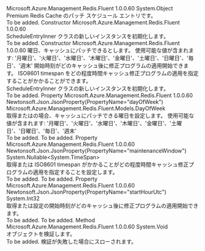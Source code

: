 <Type Name="ScheduleEntryInner" FullName="Microsoft.Azure.Management.Redis.Fluent.Models.ScheduleEntryInner">
  <TypeSignature Language="C#" Value="public class ScheduleEntryInner" />
  <TypeSignature Language="ILAsm" Value=".class public auto ansi beforefieldinit ScheduleEntryInner extends System.Object" />
  <TypeSignature Language="DocId" Value="T:Microsoft.Azure.Management.Redis.Fluent.Models.ScheduleEntryInner" />
  <TypeSignature Language="VB.NET" Value="Public Class ScheduleEntryInner" />
  <TypeSignature Language="F#" Value="type ScheduleEntryInner = class" />
  <AssemblyInfo>
    <AssemblyName>Microsoft.Azure.Management.Redis.Fluent</AssemblyName>
    <AssemblyVersion>1.0.0.60</AssemblyVersion>
  </AssemblyInfo>
  <Base>
    <BaseTypeName>System.Object</BaseTypeName>
  </Base>
  <Interfaces />
  <Docs>
    <summary>
            Premium Redis Cache のパッチ スケジュール エントリです。
            </summary>
    <remarks>To be added.</remarks>
  </Docs>
  <Members>
    <Member MemberName=".ctor">
      <MemberSignature Language="C#" Value="public ScheduleEntryInner ();" />
      <MemberSignature Language="ILAsm" Value=".method public hidebysig specialname rtspecialname instance void .ctor() cil managed" />
      <MemberSignature Language="DocId" Value="M:Microsoft.Azure.Management.Redis.Fluent.Models.ScheduleEntryInner.#ctor" />
      <MemberSignature Language="VB.NET" Value="Public Sub New ()" />
      <MemberType>Constructor</MemberType>
      <AssemblyInfo>
        <AssemblyName>Microsoft.Azure.Management.Redis.Fluent</AssemblyName>
        <AssemblyVersion>1.0.0.60</AssemblyVersion>
      </AssemblyInfo>
      <Parameters />
      <Docs>
        <summary>
            ScheduleEntryInner クラスの新しいインスタンスを初期化します。
            </summary>
        <remarks>To be added.</remarks>
      </Docs>
    </Member>
    <Member MemberName=".ctor">
      <MemberSignature Language="C#" Value="public ScheduleEntryInner (Microsoft.Azure.Management.Redis.Fluent.Models.DayOfWeek dayOfWeek, int startHourUtc, Nullable&lt;TimeSpan&gt; maintenanceWindow = null);" />
      <MemberSignature Language="ILAsm" Value=".method public hidebysig specialname rtspecialname instance void .ctor(valuetype Microsoft.Azure.Management.Redis.Fluent.Models.DayOfWeek dayOfWeek, int32 startHourUtc, valuetype System.Nullable`1&lt;valuetype System.TimeSpan&gt; maintenanceWindow) cil managed" />
      <MemberSignature Language="DocId" Value="M:Microsoft.Azure.Management.Redis.Fluent.Models.ScheduleEntryInner.#ctor(Microsoft.Azure.Management.Redis.Fluent.Models.DayOfWeek,System.Int32,System.Nullable{System.TimeSpan})" />
      <MemberSignature Language="F#" Value="new Microsoft.Azure.Management.Redis.Fluent.Models.ScheduleEntryInner : Microsoft.Azure.Management.Redis.Fluent.Models.DayOfWeek * int * Nullable&lt;TimeSpan&gt; -&gt; Microsoft.Azure.Management.Redis.Fluent.Models.ScheduleEntryInner" Usage="new Microsoft.Azure.Management.Redis.Fluent.Models.ScheduleEntryInner (dayOfWeek, startHourUtc, maintenanceWindow)" />
      <MemberType>Constructor</MemberType>
      <AssemblyInfo>
        <AssemblyName>Microsoft.Azure.Management.Redis.Fluent</AssemblyName>
        <AssemblyVersion>1.0.0.60</AssemblyVersion>
      </AssemblyInfo>
      <Parameters>
        <Parameter Name="dayOfWeek" Type="Microsoft.Azure.Management.Redis.Fluent.Models.DayOfWeek" />
        <Parameter Name="startHourUtc" Type="System.Int32" />
        <Parameter Name="maintenanceWindow" Type="System.Nullable&lt;System.TimeSpan&gt;" />
      </Parameters>
      <Docs>
        <param name="dayOfWeek">曜日、キャッシュにパッチできるとします。 使用可能な値が含まれます: '月曜日'、'火曜日'、'水曜日'、'木曜日'、'金曜日'、'土曜日'、'日曜日'、'毎日'、'週末'</param>
        <param name="startHourUtc">開始時刻がどのキャッシュ後に修正プログラムの適用開始できます。</param>
        <param name="maintenanceWindow">ISO8601 timespan をどの程度時間キャッシュ修正プログラムの適用を指定することがかかることができます。 </param>
        <summary>
            ScheduleEntryInner クラスの新しいインスタンスを初期化します。
            </summary>
        <remarks>To be added.</remarks>
      </Docs>
    </Member>
    <Member MemberName="DayOfWeek">
      <MemberSignature Language="C#" Value="public Microsoft.Azure.Management.Redis.Fluent.Models.DayOfWeek DayOfWeek { get; set; }" />
      <MemberSignature Language="ILAsm" Value=".property instance valuetype Microsoft.Azure.Management.Redis.Fluent.Models.DayOfWeek DayOfWeek" />
      <MemberSignature Language="DocId" Value="P:Microsoft.Azure.Management.Redis.Fluent.Models.ScheduleEntryInner.DayOfWeek" />
      <MemberSignature Language="VB.NET" Value="Public Property DayOfWeek As DayOfWeek" />
      <MemberSignature Language="F#" Value="member this.DayOfWeek : Microsoft.Azure.Management.Redis.Fluent.Models.DayOfWeek with get, set" Usage="Microsoft.Azure.Management.Redis.Fluent.Models.ScheduleEntryInner.DayOfWeek" />
      <MemberType>Property</MemberType>
      <AssemblyInfo>
        <AssemblyName>Microsoft.Azure.Management.Redis.Fluent</AssemblyName>
        <AssemblyVersion>1.0.0.60</AssemblyVersion>
      </AssemblyInfo>
      <Attributes>
        <Attribute>
          <AttributeName>Newtonsoft.Json.JsonProperty(PropertyName="dayOfWeek")</AttributeName>
        </Attribute>
      </Attributes>
      <ReturnValue>
        <ReturnType>Microsoft.Azure.Management.Redis.Fluent.Models.DayOfWeek</ReturnType>
      </ReturnValue>
      <Docs>
        <summary>
            取得またはの場合、キャッシュにパッチできる曜日を設定します。 使用可能な値が含まれます: '月曜日'、'火曜日'、'水曜日'、'木曜日'、'金曜日'、'土曜日'、'日曜日'、'毎日'、'週末'
            </summary>
        <value>To be added.</value>
        <remarks>To be added.</remarks>
      </Docs>
    </Member>
    <Member MemberName="MaintenanceWindow">
      <MemberSignature Language="C#" Value="public Nullable&lt;TimeSpan&gt; MaintenanceWindow { get; set; }" />
      <MemberSignature Language="ILAsm" Value=".property instance valuetype System.Nullable`1&lt;valuetype System.TimeSpan&gt; MaintenanceWindow" />
      <MemberSignature Language="DocId" Value="P:Microsoft.Azure.Management.Redis.Fluent.Models.ScheduleEntryInner.MaintenanceWindow" />
      <MemberSignature Language="VB.NET" Value="Public Property MaintenanceWindow As Nullable(Of TimeSpan)" />
      <MemberSignature Language="F#" Value="member this.MaintenanceWindow : Nullable&lt;TimeSpan&gt; with get, set" Usage="Microsoft.Azure.Management.Redis.Fluent.Models.ScheduleEntryInner.MaintenanceWindow" />
      <MemberType>Property</MemberType>
      <AssemblyInfo>
        <AssemblyName>Microsoft.Azure.Management.Redis.Fluent</AssemblyName>
        <AssemblyVersion>1.0.0.60</AssemblyVersion>
      </AssemblyInfo>
      <Attributes>
        <Attribute>
          <AttributeName>Newtonsoft.Json.JsonProperty(PropertyName="maintenanceWindow")</AttributeName>
        </Attribute>
      </Attributes>
      <ReturnValue>
        <ReturnType>System.Nullable&lt;System.TimeSpan&gt;</ReturnType>
      </ReturnValue>
      <Docs>
        <summary>
            取得または ISO8601 timespan がかかることがどの程度時間キャッシュ修正プログラムの適用を指定することを設定します。
            </summary>
        <value>To be added.</value>
        <remarks>To be added.</remarks>
      </Docs>
    </Member>
    <Member MemberName="StartHourUtc">
      <MemberSignature Language="C#" Value="public int StartHourUtc { get; set; }" />
      <MemberSignature Language="ILAsm" Value=".property instance int32 StartHourUtc" />
      <MemberSignature Language="DocId" Value="P:Microsoft.Azure.Management.Redis.Fluent.Models.ScheduleEntryInner.StartHourUtc" />
      <MemberSignature Language="VB.NET" Value="Public Property StartHourUtc As Integer" />
      <MemberSignature Language="F#" Value="member this.StartHourUtc : int with get, set" Usage="Microsoft.Azure.Management.Redis.Fluent.Models.ScheduleEntryInner.StartHourUtc" />
      <MemberType>Property</MemberType>
      <AssemblyInfo>
        <AssemblyName>Microsoft.Azure.Management.Redis.Fluent</AssemblyName>
        <AssemblyVersion>1.0.0.60</AssemblyVersion>
      </AssemblyInfo>
      <Attributes>
        <Attribute>
          <AttributeName>Newtonsoft.Json.JsonProperty(PropertyName="startHourUtc")</AttributeName>
        </Attribute>
      </Attributes>
      <ReturnValue>
        <ReturnType>System.Int32</ReturnType>
      </ReturnValue>
      <Docs>
        <summary>
            取得または設定の開始時刻がどのキャッシュ後に修正プログラムの適用開始できます。
            </summary>
        <value>To be added.</value>
        <remarks>To be added.</remarks>
      </Docs>
    </Member>
    <Member MemberName="Validate">
      <MemberSignature Language="C#" Value="public virtual void Validate ();" />
      <MemberSignature Language="ILAsm" Value=".method public hidebysig newslot virtual instance void Validate() cil managed" />
      <MemberSignature Language="DocId" Value="M:Microsoft.Azure.Management.Redis.Fluent.Models.ScheduleEntryInner.Validate" />
      <MemberSignature Language="VB.NET" Value="Public Overridable Sub Validate ()" />
      <MemberSignature Language="F#" Value="abstract member Validate : unit -&gt; unit&#xA;override this.Validate : unit -&gt; unit" Usage="scheduleEntryInner.Validate " />
      <MemberType>Method</MemberType>
      <AssemblyInfo>
        <AssemblyName>Microsoft.Azure.Management.Redis.Fluent</AssemblyName>
        <AssemblyVersion>1.0.0.60</AssemblyVersion>
      </AssemblyInfo>
      <ReturnValue>
        <ReturnType>System.Void</ReturnType>
      </ReturnValue>
      <Parameters />
      <Docs>
        <summary>
            オブジェクトを検証します。
            </summary>
        <remarks>To be added.</remarks>
        <exception cref="T:Microsoft.Rest.ValidationException">
            検証が失敗した場合にスローされます。
            </exception>
      </Docs>
    </Member>
  </Members>
</Type>